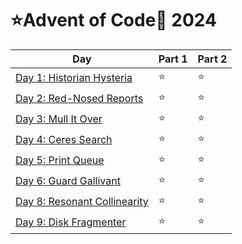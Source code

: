 # ⭐Advent of Code🎄 2024

| Day                                                               | Part 1 | Part 2 |
| ----------------------------------------------------------------- | ------ | ------ |
| [Day 1: Historian Hysteria](/src/advent_of_code/aoc2024/day01)    | ⭐     | ⭐     |
| [Day 2: Red-Nosed Reports](/src/advent_of_code/aoc2024/day02)     | ⭐     | ⭐     |
| [Day 3: Mull It Over](/src/advent_of_code/aoc2024/day03)          | ⭐     | ⭐     |
| [Day 4: Ceres Search](/src/advent_of_code/aoc2024/day04)          | ⭐     | ⭐     |
| [Day 5: Print Queue](/src/advent_of_code/aoc2024/day05)           | ⭐     | ⭐     |
| [Day 6: Guard Gallivant](/src/advent_of_code/aoc2024/day06)       | ⭐     | ⭐     |
| [Day 8: Resonant Collinearity](/src/advent_of_code/aoc2024/day08) | ⭐     | ⭐     |
| [Day 9: Disk Fragmenter](/src/advent_of_code/aoc2024/day09)       | ⭐     | ⭐     |

